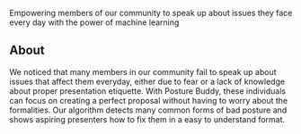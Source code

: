 Empowering members of our community to speak up about issues they face every day with the power of machine learning

## About 
We noticed that many members in our community fail to speak up about issues that affect them everyday, either due to fear or a lack of knowledge about proper presentation etiquette. With Posture Buddy, these individuals can focus on creating a perfect proposal without having to worry about the formalities. Our algorithm detects many common forms of bad posture and shows aspiring presenters how to fix them in a easy to understand format.